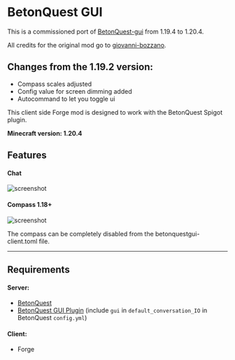 # BetonQuest GUI

This is a commissioned port of [BetonQuest-gui](https://github.com/MommyHeather/betonquest-gui-1.19.4) from 1.19.4 to 1.20.4.

All credits for the original mod go to [giovanni-bozzano](https://github.com/giovanni-bozzano/).

## Changes from the 1.19.2 version:
- Compass scales adjusted
- Config value for screen dimming added
- Autocommand to let you toggle ui

This client side Forge mod is designed to work with the BetonQuest Spigot plugin.

**Minecraft version: 1.20.4**

## Features
#### Chat
![screenshot](../master/images/demo.png?raw=true)

#### Compass 1.18+
![screenshot](../master/images/compassdemo.png?raw=true)

The compass can be completely disabled from the betonquestgui-client.toml file.

---

## Requirements
#### Server:
* [BetonQuest](https://www.spigotmc.org/resources/betonquest.2117/)
* [BetonQuest GUI Plugin](https://github.com/MommyHeather/betonquest-gui-plugin-1.19.4/releases) (include ```gui``` in ```default_conversation_IO``` in BetonQuest ```config.yml```)

#### Client:
* Forge

